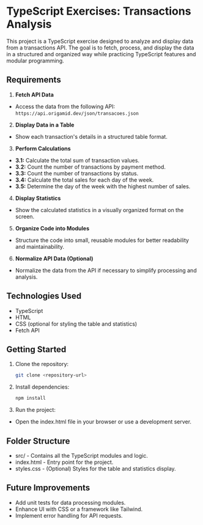 # TypeScript Exercises: Transactions Analysis

This project is a TypeScript exercise designed to analyze and display data from a transactions API. The goal is to fetch, process, and display the data in a structured and organized way while practicing TypeScript features and modular programming.

## Requirements

1. **Fetch API Data**

- Access the data from the following API:  
  `https://api.origamid.dev/json/transacoes.json`

2. **Display Data in a Table**

- Show each transaction's details in a structured table format.

3. **Perform Calculations**

- **3.1:** Calculate the total sum of transaction values.
- **3.2:** Count the number of transactions by payment method.
- **3.3:** Count the number of transactions by status.
- **3.4:** Calculate the total sales for each day of the week.
- **3.5:** Determine the day of the week with the highest number of sales.

4. **Display Statistics**

- Show the calculated statistics in a visually organized format on the screen.

5. **Organize Code into Modules**

- Structure the code into small, reusable modules for better readability and maintainability.

6. **Normalize API Data (Optional)**

- Normalize the data from the API if necessary to simplify processing and analysis.

## Technologies Used

- TypeScript
- HTML
- CSS (optional for styling the table and statistics)
- Fetch API

## Getting Started

1. Clone the repository:

   ```bash
   git clone <repository-url>
   ```

2. Install dependencies:

   ```bash
   npm install
   ```

3. Run the project:

- Open the index.html file in your browser or use a development server.

## Folder Structure

- src/ - Contains all the TypeScript modules and logic.
- index.html - Entry point for the project.
- styles.css - (Optional) Styles for the table and statistics display.

## Future Improvements

- Add unit tests for data processing modules.
- Enhance UI with CSS or a framework like Tailwind.
- Implement error handling for API requests.
